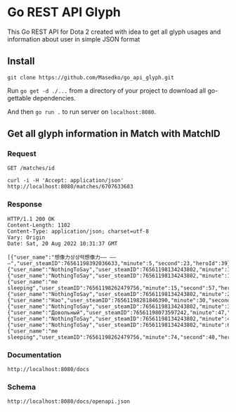 # Go REST API Glyph

This Go REST API for Dota 2 created with idea to get all glyph usages and information about user in simple JSON format

## Install
`git clone https://github.com/Masedko/go_api_glyph.git`

Run `go get -d ./...` from a directory of your project to download all go-gettable dependencies.

And then `go run .` to run server on `localhost:8080`.

## Get all glyph information in Match with MatchID

### Request

`GET /matches/id`

`curl -i -H 'Accept: application/json' http://localhost:8080/matches/6707633683`
### Response

    HTTP/1.1 200 OK
    Content-Length: 1102
    Content-Type: application/json; charset=utf-8
    Vary: Origin
    Date: Sat, 20 Aug 2022 10:31:37 GMT

    [{"user_name":"想像力상상력想像力—— —— —","user_steamID":76561198392036633,"minute":5,"second":23,"heroId":39},
    {"user_name":"NothingToSay","user_steamID":76561198134243802,"minute":11,"second":6,"heroId":90},
    {"user_name":"NothingToSay","user_steamID":76561198134243802,"minute":14,"second":40,"heroId":90},
    {"user_name":"me sleeping","user_steamID":76561198262479756,"minute":15,"second":57,"heroId":47},
    {"user_name":"NothingToSay","user_steamID":76561198134243802,"minute":28,"second":44,"heroId":90},
    {"user_name":"Hao","user_steamID":76561198281846390,"minute":30,"second":42,"heroId":114},
    {"user_name":"NothingToSay","user_steamID":76561198134243802,"minute":33,"second":35,"heroId":90},
    {"user_name":"Довольный","user_steamID":76561198073597242,"minute":47,"second":3,"heroId":3},
    {"user_name":"NothingToSay","user_steamID":76561198134243802,"minute":47,"second":7,"heroId":90},
    {"user_name":"NothingToSay","user_steamID":76561198134243802,"minute":65,"second":7,"heroId":90},
    {"user_name":"me sleeping","user_steamID":76561198262479756,"minute":74,"second":40,"heroId":47}]
### Documentation
`http://localhost:8080/docs`
### Schema
`http://localhost:8080/docs/openapi.json`
